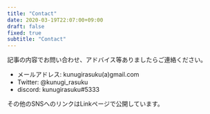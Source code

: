 ```yaml
---
title: "Contact"
date: 2020-03-19T22:07:00+09:00
draft: false
fixed: true
subtitle: "Contact"
---
```


記事の内容でお問い合わせ、アドバイス等ありましたらご連絡ください。<br>

<ul>
	<li><span class=green>メールアドレス:</span> kunugirasuku(a)gmail.com</li>
	<li><span class=green>Twitter:</span> @kunugi_rasuku</li>
	<li><span class=green>discord:</span> kunugirasuku#5333</li>
</ul>

その他のSNSへのリンクはLinkページで公開しています。<br>

